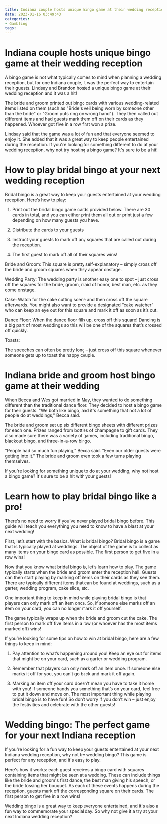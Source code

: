 ```yaml
---
title: Indiana couple hosts unique bingo game at their wedding reception 
date: 2023-01-16 03:49:43
categories:
- Gambling
tags:
---
```



#  Indiana couple hosts unique bingo game at their wedding reception 

A bingo game is not what typically comes to mind when planning a wedding reception, but for one Indiana couple, it was the perfect way to entertain their guests. Lindsay and Brandon hosted a unique bingo game at their wedding reception and it was a hit!

The bride and groom printed out bingo cards with various wedding-related items listed on them (such as "Bride's veil being worn by someone other than the bride" or "Groom puts ring on wrong hand"). They then called out different items and had guests mark them off on their cards as they happened. Whoever got five in a row first won a prize.

Lindsay said that the game was a lot of fun and that everyone seemed to enjoy it. She added that it was a great way to keep people entertained during the reception. If you're looking for something different to do at your wedding reception, why not try hosting a bingo game? It's sure to be a hit!

#  How to play bridal bingo at your next wedding reception 

Bridal bingo is a great way to keep your guests entertained at your wedding reception. Here’s how to play:

1. Print out the bridal bingo game cards provided below. There are 30 cards in total, and you can either print them all out or print just a few depending on how many guests you have.

2. Distribute the cards to your guests.

3. Instruct your guests to mark off any squares that are called out during the reception.

4. The first guest to mark off all of their squares wins!

Bride and Groom: 
This square is pretty self-explanatory – simply cross off the bride and groom squares when they appear onstage.

Wedding Party: 
The wedding party is another easy one to spot – just cross off the squares for the bride, groom, maid of honor, best man, etc. as they come onstage.

Cake: 
Watch for the cake cutting scene and then cross off the square afterwards. You might also want to provide a designated “cake watcher” who can keep an eye out for this square and mark it off as soon as it’s cut.

Dance Floor: 
When the dance floor fills up, cross off this square! Dancing is a big part of most weddings so this will be one of the squares that’s crossed off quickly.

Toasts: 

The speeches can often be pretty long – just cross off this square whenever someone gets up to toast the happy couple.

#  Indiana bride and groom host bingo game at their wedding 

When Becca and Wes got married in May, they wanted to do something different than the traditional dance floor. They decided to host a bingo game for their guests. "We both like bingo, and it's something that not a lot of people do at weddings," Becca said.

The bride and groom set up six different bingo sheets with different prizes for each one. Prizes ranged from bottles of champagne to gift cards. They also made sure there was a variety of games, including traditional bingo, blackout bingo, and three-in-a-row bingo.

"People had so much fun playing," Becca said. "Even our older guests were getting into it." The bride and groom even took a few turns playing themselves.

If you're looking for something unique to do at your wedding, why not host a bingo game? It's sure to be a hit with your guests!

#  Learn how to play bridal bingo like a pro! 

There’s no need to worry if you’ve never played bridal bingo before. This guide will teach you everything you need to know to have a blast at your next wedding!

First, let’s start with the basics. What is bridal bingo? Bridal bingo is a game that is typically played at weddings. The object of the game is to collect as many items on your bingo card as possible. The first person to get five in a row wins!

Now that you know what bridal bingo is, let’s learn how to play. The game typically starts when the bride and groom enter the reception hall. Guests can then start playing by marking off items on their cards as they see them. There are typically different items that can be found at weddings, such as a garter, wedding program, cake slice, etc.

One important thing to keep in mind while playing bridal bingo is that players can only mark off an item once. So, if someone else marks off an item on your card, you can no longer mark it off yourself.

The game typically wraps up when the bride and groom cut the cake. The first person to mark off five items in a row (or whoever has the most items marked off) wins!

If you’re looking for some tips on how to win at bridal bingo, here are a few things to keep in mind:

1. Pay attention to what’s happening around you! Keep an eye out for items that might be on your card, such as a garter or wedding program.

2. Remember that players can only mark off an item once. If someone else marks it off for you, you can’t go back and mark it off again.

3. Marking an item off your card doesn’t mean you have to take it home with you! If someone hands you something that’s on your card, feel free to put it down and move on.
The most important thing while playing bridal bingo is to have fun! So don’t worry if you don’t win – just enjoy the festivities and celebrate with the other guests!

#  Wedding bingo: The perfect game for your next Indiana reception

If you're looking for a fun way to keep your guests entertained at your next Indiana wedding reception, why not try wedding bingo? This game is perfect for any reception, and it's easy to play.

Here's how it works: each guest receives a bingo card with squares containing items that might be seen at a wedding. These can include things like the bride and groom's first dance, the best man giving his speech, or the bride tossing her bouquet. As each of these events happens during the reception, guests mark off the corresponding square on their cards. The first person to get five in a row wins!

Wedding bingo is a great way to keep everyone entertained, and it's also a fun way to commemorate your special day. So why not give it a try at your next Indiana wedding reception?